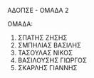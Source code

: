 ΑΔΟΠΣΕ - ΟΜΑΔΑ 2

ΟΜΑΔΑ: 
1. ΣΠΑΤΗΣ ΖΗΣΗΣ
2. ΣΜΠΗΛΙΑΣ ΒΑΣΙΛΗΣ
3. ΤΑΣΟΥΛΑΣ ΝΙΚΟΣ
4. ΒΑΣΙΛΟΥΣΗΣ ΓΙΩΡΓΟΣ
5. ΣΚΑΡΛΗΣ ΓΙΑΝΝΗΣ
